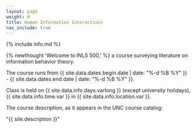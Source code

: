 ```yaml
---
layout: page
weight: 0
title: Human Information Interactions
nav_include: true
---
```


{% include info.md %}

{% newthought 'Welcome to INLS 500,' %} a course surveying literature on information behavior theory.

The course runs from {{ site.data.dates.begin.date | date: "%-d %B %Y" }} - {{ site.data.dates.end.date | date: "%-d %B %Y" }}. 

Class is held on {{ site.data.info.days.varlong }} (except university holidays), {{ site.data.info.time.var }} in {{ site.data.info.location.var }}.

The course description, as it appears in the UNC course catalog:

"{{ site.description }}"

